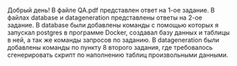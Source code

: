 Добрый день! В файле QA.pdf представлен ответ на 1-ое задание. В файлах database и datageneration представлены ответы на 2-ое задание. В database были добавлены команды с помощью которых я запускал postgres в программе Docker, создавал базу данных и таблицы в ней, а так же команды запросов по заданию.
В datageneration были добавлены команды по пункту 8 второго задания, где требовалось сгенерировать скрипт по наполнению таблиц произвольными данными. 
